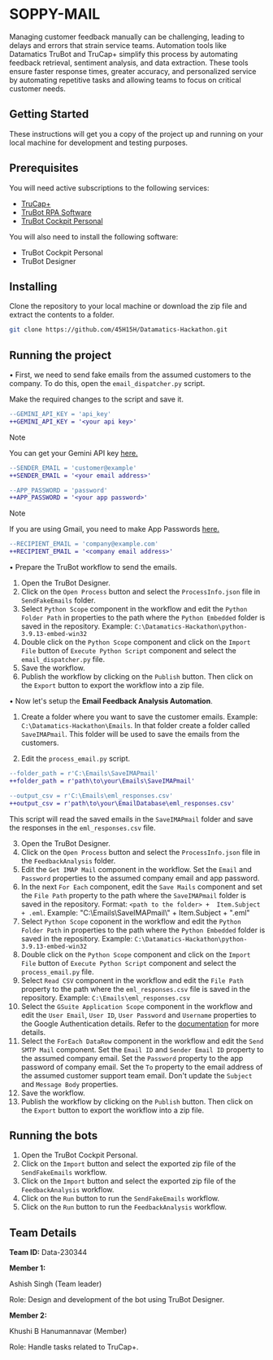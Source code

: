 # SOPPY-MAIL

Managing customer feedback manually can be challenging, leading to delays and errors that strain service teams. Automation tools like Datamatics TruBot and TruCap+ simplify this process by automating feedback retrieval, sentiment analysis, and data extraction. These tools ensure faster response times, greater accuracy, and personalized service by automating repetitive tasks and allowing teams to focus on critical customer needs.

## Getting Started

These instructions will get you a copy of the project up and running on your local machine for development and testing purposes.

## Prerequisites

You will need active subscriptions to the following services:

* [TruCap+](https://www.datamatics.com/intelligent-automation/idp-trucap)
* [TruBot RPA Software](https://www.datamatics.com/intelligent-automation/rpa-trubot)
* [TruBot Cockpit Personal](https://www.datamatics.com/intelligent-automation/rpa-trubot/cockpit)

You will also need to install the following software:

* TruBot Cockpit Personal
* TruBot Designer

## Installing

Clone the repository to your local machine or download the zip file and extract the contents to a folder.

```bash
git clone https://github.com/45H15H/Datamatics-Hackathon.git
```

## Running the project

• First, we need to send fake emails from the assumed customers to the company. To do this, open the `email_dispatcher.py` script.

Make the required changes to the script and save it.

```diff
--GEMINI_API_KEY = 'api_key'
++GEMINI_API_KEY = '<your api key>'
```

> [!NOTE]  
> You can get your Gemini API key [here.](https://ai.google.dev/gemini-api/docs/api-key)

```diff
--SENDER_EMAIL = 'customer@example'
++SENDER_EMAIL = '<your email address>'
```

```diff
--APP_PASSWORD = 'password'
++APP_PASSWORD = '<your app password>'
```

> [!NOTE]
> If you are using Gmail, you need to make App Passwords [here.](https://myaccount.google.com/apppasswords)

```diff
--RECIPIENT_EMAIL = 'company@example.com'
++RECIPIENT_EMAIL = '<company email address>'
```

• Prepare the TruBot workflow to send the emails.

1. Open the TruBot Designer.
2. Click on the `Open Process` button and select the `ProcessInfo.json` file in `SendFakeEmails` folder.
3. Select `Python Scope` component in the workflow and edit the `Python Folder Path` in properties to the path where the `Python Embedded` folder is saved in the repository. Example: `C:\Datamatics-Hackathon\python-3.9.13-embed-win32`
4. Double click on the `Python Scope` component and click on the `Import File` button of `Execute Python Script` component and select the `email_dispatcher.py` file.
5. Save the workflow.
6. Publish the workflow by clicking on the `Publish` button. Then click on the `Export` button to export the workflow into a zip file.

• Now let's setup the __Email Feedback Analysis Automation__.

1. Create a folder where you want to save the customer emails. Example: `C:\Datamatics-Hackathon\Emails`. In that folder create a folder called `SaveIMAPmail`. This folder will be used to save the emails from the customers.

2. Edit the `process_email.py` script.

```diff
--folder_path = r'C:\Emails\SaveIMAPmail'
++folder_path = r'path\to\your\Emails\SaveIMAPmail'
```

```diff
--output_csv = r'C:\Emails\eml_responses.csv'
++output_csv = r'path\to\your\EmailDatabase\eml_responses.csv'
```

This script will read the saved emails in the `SaveIMAPmail` folder and save the responses in the `eml_responses.csv` file.

3. Open the TruBot Designer.
4. Click on the `Open Process` button and select the `ProcessInfo.json` file in the `FeedbackAnalysis` folder.
5. Edit the `Get IMAP Mail` component in the workflow. Set the `Email` and `Password` properties to the assumed company email and app password.
6. In the next `For Each` component, edit the `Save Mails` component and set the `File Path` property to the path where the `SaveIMAPmail` folder is saved in the repository. Format: `<path to the folder> +  Item.Subject + .eml`. Example: "C:\Emails\SaveIMAPmail\\" + Item.Subject + ".eml"
7. Select `Python Scope` coponent in the workflow and edit the `Python Folder Path` in properties to the path where the `Python Embedded` folder is saved in the repository. Example: `C:\Datamatics-Hackathon\python-3.9.13-embed-win32`
8. Double click on the `Python Scope` component and click on the `Import File` button of `Execute Python Script` component and select the `process_email.py` file.
9. Select `Read CSV` component in the workflow and edit the `File Path` property to the path where the `eml_responses.csv` file is saved in the repository. Example: `C:\Emails\eml_responses.csv`
10. Select the `GSuite Application Scope` component in the workflow and edit the `User Email`, `User ID`, `User Password` and `Username` properties to the Google Authentication details. Refer to the [documentation](https://docs.datamatics.com/TruBot/Designer/5.4.0/Components/GSuite/GSuiteApplicationScope.htm) for more details.
11. Select the `ForEach DataRow` component in the workflow and edit the `Send SMTP Mail` component. Set the `Email ID` and `Sender Email ID` property to the assumed company email. Set the `Password` property to the app password of company email. Set the `To` property to the email address of the assumed customer support team email. Don't update the `Subject` and `Message Body` properties.
12. Save the workflow.
13. Publish the workflow by clicking on the `Publish` button. Then click on the `Export` button to export the workflow into a zip file.

## Running the bots

1. Open the TruBot Cockpit Personal.
2. Click on the `Import` button and select the exported zip file of the `SendFakeEmails` workflow.
3. Click on the `Import` button and select the exported zip file of the `FeedbackAnalysis` workflow.
4. Click on the `Run` button to run the `SendFakeEmails` workflow.
5. Click on the `Run` button to run the `FeedbackAnalysis` workflow.

## Team Details

__Team ID:__ Data-230344

__Member 1:__

Ashish Singh (Team leader)

Role: Design and development of the bot using TruBot Designer.

__Member 2:__

Khushi B Hanumannavar (Member)

Role: Handle tasks related to TruCap+.
